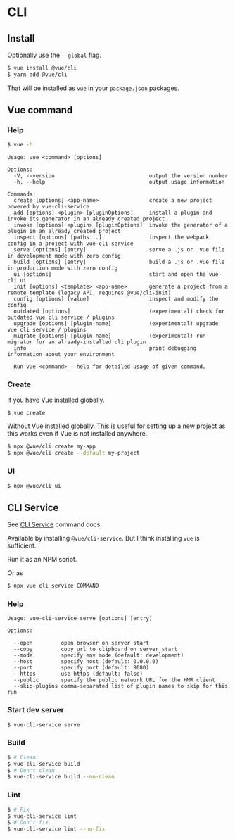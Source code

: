 # CLI


## Install

Optionally use the `--global` flag.

```sh
$ vue install @vue/cli
$ yarn add @vue/cli
```

That will be installed as `vue` in your `package.json` packages.


## Vue command

### Help

```sh
$ vue -h
```
```
Usage: vue <command> [options]

Options:
  -V, --version                              output the version number
  -h, --help                                 output usage information

Commands:
  create [options] <app-name>                create a new project powered by vue-cli-service
  add [options] <plugin> [pluginOptions]     install a plugin and invoke its generator in an already created project
  invoke [options] <plugin> [pluginOptions]  invoke the generator of a plugin in an already created project
  inspect [options] [paths...]               inspect the webpack config in a project with vue-cli-service
  serve [options] [entry]                    serve a .js or .vue file in development mode with zero config
  build [options] [entry]                    build a .js or .vue file in production mode with zero config
  ui [options]                               start and open the vue-cli ui
  init [options] <template> <app-name>       generate a project from a remote template (legacy API, requires @vue/cli-init)
  config [options] [value]                   inspect and modify the config
  outdated [options]                         (experimental) check for outdated vue cli service / plugins
  upgrade [options] [plugin-name]            (experimental) upgrade vue cli service / plugins
  migrate [options] [plugin-name]            (experimental) run migrator for an already-installed cli plugin
  info                                       print debugging information about your environment

  Run vue <command> --help for detailed usage of given command.
```

### Create

If you have Vue installed globally.

```sh
$ vue create
```

Without Vue installed globally. This is useful for setting up a new project as this works even if Vue is not installed anywhere.

```sh
$ npx @vue/cli create my-app
$ npx @vue/cli create --default my-project
```

### UI

```sh
$ npx @vue/cli ui
```

## CLI Service

See [CLI Service](https://cli.vuejs.org/guide/cli-service.html) command docs.

Available by installing `@vue/cli-service`. But I think installing `vue` is sufficient.

Run it as an NPM script.

Or as

```sh
$ npx vue-cli-service COMMAND
```

### Help

```
Usage: vue-cli-service serve [options] [entry]

Options:

  --open         open browser on server start
  --copy         copy url to clipboard on server start
  --mode         specify env mode (default: development)
  --host         specify host (default: 0.0.0.0)
  --port         specify port (default: 8080)
  --https        use https (default: false)
  --public       specify the public network URL for the HMR client
  --skip-plugins comma-separated list of plugin names to skip for this run
```

### Start dev server

```sh
$ vue-cli-service serve
```

### Build

```sh
$ # Clean.
$ vue-cli-service build
$ # Don't clean.
$ vue-cli-service build --no-clean
```

### Lint

```sh
$ # Fix
$ vue-cli-service lint
$ # Don't fix.
$ vue-cli-service lint --no-fix
```
